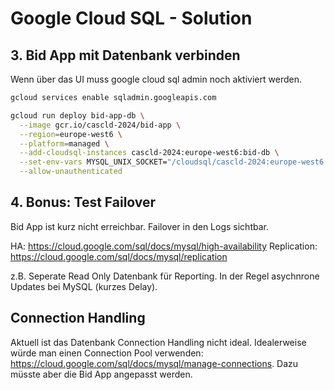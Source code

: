 # Google Cloud SQL - Solution

## 3. Bid App mit Datenbank verbinden

Wenn über das UI muss google cloud sql admin noch aktiviert werden.

```sh
gcloud services enable sqladmin.googleapis.com
```

```sh
gcloud run deploy bid-app-db \
  --image gcr.io/cascld-2024/bid-app \
  --region=europe-west6 \
  --platform=managed \
  --add-cloudsql-instances cascld-2024:europe-west6:bid-db \
  --set-env-vars MYSQL_UNIX_SOCKET="/cloudsql/cascld-2024:europe-west6:bid-db",MYSQL_PASSWORD="password123" \
  --allow-unauthenticated
```

## 4. Bonus: Test Failover

Bid App ist kurz nicht erreichbar. Failover in den Logs sichtbar.

HA: https://cloud.google.com/sql/docs/mysql/high-availability
Replication: https://cloud.google.com/sql/docs/mysql/replication

z.B. Seperate Read Only Datenbank für Reporting.
In der Regel asychnrone Updates bei MySQL (kurzes Delay).

## Connection Handling

Aktuell ist das Datenbank Connection Handling nicht ideal.
Idealerweise würde man einen Connection Pool verwenden: https://cloud.google.com/sql/docs/mysql/manage-connections. 
Dazu müsste aber die Bid App angepasst werden.
